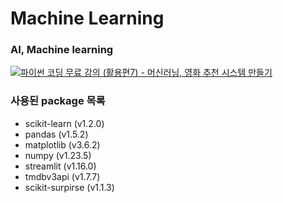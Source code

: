 # Machine Learning

### AI, Machine learning

[![파이썬 코딩 무료 강의 (활용편7) - 머신러닝, 영화 추천 시스템 만들기](https://img.youtube.com/vi/TNcfJHajqJY/0.jpg)](https://www.youtube.com/watch?v=TNcfJHajqJY&t=158&ab_channel=%EB%82%98%EB%8F%84%EC%BD%94%EB%94%A9)

### 사용된 package 목록

- scikit-learn (v1.2.0)
- pandas (v1.5.2)
- matplotlib (v3.6.2)
- numpy (v1.23.5)
- streamlit (v1.16.0)
- tmdbv3api (v1.7.7)
- scikit-surpirse (v1.1.3)